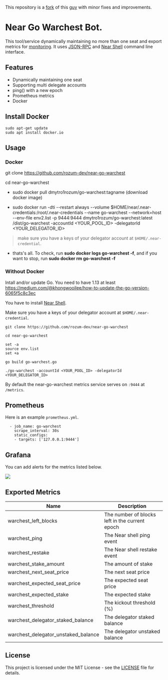 This repository is a [fork](https://github/masknetgoal634/near-go-warchest)  of this [guy](https://github/masknetgoal634/near-go-warchest) with minor fixes and improvements.

# Near Go Warchest Bot.
This tool/service dynamically maintaining no more than one seat and export metrics for [monitoring](https://prometheus.io). It uses [JSON-RPC](https://docs.near.org/docs/interaction/rpc) and [Near Shell](https://github.com/near/near-shell/) command line interface.

## Features

- Dynamically maintaining one seat 
- Supporting multi delegate accounts
- ping() with a new epoch
- Prometheus metrics
- Docker

## Install Docker
```
sudo apt-get update
sudo apt install docker.io
```

## Usage

### Docker


git clone https://github.com/rozum-dev/near-go-warchest

cd near-go-warchest

- sudo docker pull dmytro1rozum/go-warchest:tagname (download docker image)

- sudo docker run -dti --restart always --volume $HOME/near/.near-credentials:/root/.near-credentials --name go-warchest --network=host --env-file env2.list -p 9444:9444 dmytro1rozum/go-warchest:latest /dist/go-warchest -accountId <YOUR_POOL_ID>  -delegatorId <YOUR_DELEGATOR_ID>
> make sure you have a keys of your delegator account at `$HOME/.near-credential`.


- thats's all. To check, run **sudo docker logs go-warchest -f**, and if you want to stop, run **sudo docker rm go-warchest -f**



### Without Docker

Intall and/or update Go. You need to have 1.13 at least
https://medium.com/@khongwooilee/how-to-update-the-go-version-6065f5c8c3ec

You have to install [Near Shell](https://github.com/near/near-shell/).

Make sure you have a keys of your delegator account at `$HOME/.near-credential`.

    git clone https://github.com/rozum-dev/near-go-warchest

    cd near-go-warchest

    set -a
    source env.list
    set +a

    go build go-warchest.go

    ./go-warchest -accountId <YOUR_POOL_ID> -delegatorId <YOUR_DELEGATOR_ID>


By default the near-go-warchest metrics service serves on `:9444` at `/metrics`.

## Prometheus

Here is an example `prometheus.yml`.

```
  - job_name: go-warchest
    scrape_interval: 30s
    static_configs:
    - targets: ['127.0.0.1:9444']
```
## Grafana

You can add alerts for the metrics listed below.

![](https://raw.githubusercontent.com/masknetgoal634/near-go-warchest/master/img/dashboard.png)

## Exported Metrics

| Name | Description |
| ---- | ----------- |
| warchest_left_blocks | The number of blocks left in the current epoch |
| warchest_ping | The Near shell ping event |
| warchest_restake | The Near shell restake event |
| warchest_stake_amount | The amount of stake |
| warchest_next_seat_price | The next seat price |
| warchest_expected_seat_price | The expected seat price |
| warchest_expected_stake | The expected stake |
| warchest_threshold | The kickout threshold (%) |
| warchest_delegator_staked_balance | The delegator staked balance |
| warchest_delegator_unstaked_balance | The delegator unstaked balance |

## License

This project is licensed under the MIT License - see the [LICENSE](LICENSE) file for details.
